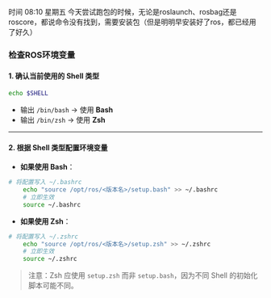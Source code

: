 时间             08:10
星期五
今天尝试跑包的时候，无论是roslaunch、rosbag还是roscore，都说命令没有找到，需要安装包（但是明明早安装好了ros，都已经用了好久）

### 检查ROS环境变量
#### **1. 确认当前使用的 Shell 类型**
```bash
echo $SHELL
```
- 输出 `/bin/bash` → 使用 **Bash**
- 输出 `/bin/zsh` → 使用 **Zsh**
---

#### **2. 根据 Shell 类型配置环境变量**
- **如果使用 Bash**：
```bash
# 将配置写入 ~/.bashrc
    echo "source /opt/ros/<版本名>/setup.bash" >> ~/.bashrc
    # 立即生效
    source ~/.bashrc
```
- **如果使用 Zsh**：
```bash
# 将配置写入 ~/.zshrc
    echo "source /opt/ros/<版本名>/setup.zsh" >> ~/.zshrc
    # 立即生效
    source ~/.zshrc
```
> 注意：Zsh 应使用 `setup.zsh` 而非 `setup.bash`，因为不同 Shell 的初始化脚本可能不同。
